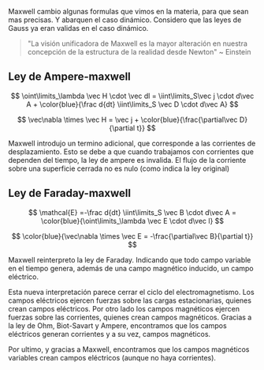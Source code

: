 Maxwell cambio algunas formulas que vimos en la materia, para que sean mas precisas. Y abarquen el caso dinámico. Considero que las leyes de Gauss ya eran validas en el caso dinámico.

> "La visión unificadora de Maxwell es la mayor alteración en nuestra concepción de la estructura de la realidad desde Newton" ~ Einstein
>

## Ley de Ampere-maxwell

$$
\oint\limits_\lambda \vec H \cdot \vec dl = \iint\limits_S\vec j \cdot d\vec A + \color{blue}{\frac d{dt} \iint\limits_S \vec D \cdot d\vec A}
$$

$$
\vec\nabla \times \vec H = \vec j + \color{blue}{\frac{\partial\vec D}{\partial t}}
$$

Maxwell introdujo un termino adicional, que corresponde a las corrientes de desplazamiento. Esto se debe a que cuando trabajamos con corrientes que dependen del tiempo, la ley de ampere es invalida. El flujo de la corriente sobre una superficie cerrada no es nulo (como indica la ley original)

## Ley de Faraday-maxwell

$$
\mathcal{E} =-\frac d{dt} \iint\limits_S \vec B \cdot d\vec A = \color{blue}{\oint\limits_\lambda \vec E \cdot d\vec l}
$$

$$
\color{blue}{\vec\nabla \times \vec E =  -\frac{\partial\vec B}{\partial t}}
$$

Maxwell reinterpreto la ley de Faraday. Indicando que todo campo variable en el tiempo genera, además de una campo magnético inducido, un campo eléctrico.

Esta nueva interpretación parece cerrar el ciclo del electromagnetismo. Los campos eléctricos ejercen fuerzas sobre las cargas estacionarias, quienes crean campos eléctricos. Por otro lado los campos magnéticos ejercen fuerzas sobre las corrientes, quienes crean campos magnéticos. Gracias a la ley de Ohm, Biot-Savart y Ampere, encontramos que los campos eléctricos generan corrientes y a su vez, campos magnéticos.

Por ultimo, y gracias a Maxwell, encontramos que los campos magnéticos variables crean campos eléctricos (aunque no haya corrientes).
